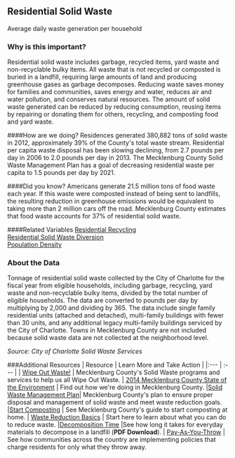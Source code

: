 ## Residential Solid Waste
Average daily waste generation per household

### Why is this important?
Residential solid waste includes garbage, recycled items, yard waste and non-recyclable bulky items. All waste that is not recycled or composted is buried in a landfill, requiring large amounts of land and producing greenhouse gases as garbage decomposes. Reducing waste saves money for families and communities, saves energy and water, reduces air and water pollution, and conserves natural resources. The amount of solid waste generated can be reduced by reducing consumption, reusing items by repairing or donating them for others, recycling, and composting food and yard waste. 

####How are we doing?
Residences generated 380,882 tons of solid waste in 2012, approximately 39% of the County's total waste stream. Residential per capita waste disposal has been slowing declining, from 2.7 pounds per day in 2006 to 2.0 pounds per day in 2013. The Mecklenburg County Solid Waste Management Plan has a goal of decreasing residential waste per capita to 1.5 pounds per day by 2021.

####Did you know?
Americans generate 21.5 million tons of food waste each year. If this waste were composted instead of being sent to landfills, the resulting reduction in greenhouse emissions would be equivalent to taking more than 2 million cars off the road. Mecklenburg County estimates that food waste accounts for 37% of residential solid waste.

####Related Variables 
<a href="javascript:void(0)" onclick="model.metricId = 'm23'">Residential Recycling</a>  
<a href="javascript:void(0)" onclick="model.metricId = 'm25'">Residential Solid Waste Diversion</a>  
<a href="javascript:void(0)" onclick="model.metricId = 'm48'">Population Density</a>  

### About the Data
Tonnage of residential solid waste collected by the City of Charlotte for the fiscal year from eligible households, including garbage, recycling, yard waste and non-recyclable bulky items, divided by the total number of eligible households. The data are converted to pounds per day by multiplying by 2,000 and dividing by 365. The data include single family residential units (attached and detached), multi-family buildings with fewer than 30 units, and any additional legacy multi-family buildings serviced by the City of Charlotte. Towns in Mecklenburg County are not included because solid waste data are not collected at the neighborhood level.

_Source: City of Charlotte Solid Waste Services_

###Additional Resources
| Resource | Learn More and Take Action | 
|:--- | :--- |
| [Wipe Out Waste!](http://charmeck.org/mecklenburg/county/LUESA/SolidWaste/ResidentialRecycling/Pages/default.aspx) | Mecklenburg County's Solid Waste programs and services to help us all Wipe Out Waste.
| [2014 Mecklenburg County State of the Environment](http://charmeck.org/mecklenburg/county/LUESA/SOER/Pages/ResidentialRecycling.aspx) | Find out how we're doing in Mecklenburg County.
|[Solid Waste Management Plan](http://charmeck.org/mecklenburg/county/LUESA/SolidWaste/ManagementPlan/Pages/default.aspx)| Mecklenburg County's plan to ensure proper disposal and management of solid waste and meet waste reduction goals.
|[Start Composting](http://charmeck.org/mecklenburg/county/luesa/solidwaste/homecomposting/pages/compbro.aspx) | See Mecklenburg County's guide to start composting at home. 
| [Waste Reduction Basics](http://www2.epa.gov/recycle) | Start here to learn about what you can do to reduce waste.
|[Decomposition Time](http://des.nh.gov/organization/divisions/water/wmb/coastal/trash/documents/marine_debris.pdf) |See how long it takes for everyday materials to decompose in a landfill (**PDF Download**).
| [Pay-As-You-Throw](http://www.epa.gov/osw/conserve/tools/payt/) | See how communities across the country are implementing policies that charge residents for only what they throw away.
